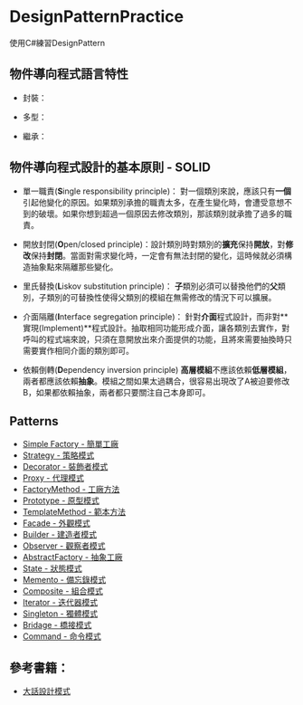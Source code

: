 # DesignPatternPractice
使用C#練習DesignPattern

## 物件導向程式語言特性

* 封裝：

* 多型：

* 繼承：


## 物件導向程式設計的基本原則 - SOLID

* 單一職責(**S**ingle responsibility principle)：
對一個類別來說，應該只有**一個**引起他變化的原因。如果類別承擔的職責太多，在產生變化時，會遭受意想不到的破壞。如果你想到超過一個原因去修改類別，那該類別就承擔了過多的職責。


* 開放封閉(**O**pen/closed principle)：設計類別時對類別的**擴充**保持**開放**，對**修改**保持**封閉**。當面對需求變化時，一定會有無法封閉的變化，這時候就必須構造抽象點來隔離那些變化。


* 里氏替換(**L**iskov substitution principle)：
**子**類別必須可以替換他們的**父**類別，子類別的可替換性使得父類別的模組在無需修改的情況下可以擴展。


* 介面隔離(**I**nterface segregation principle)：
針對**介面**程式設計，而非對**實現(Implement)**程式設計。抽取相同功能形成介面，讓各類別去實作，對呼叫的程式端來說，只須在意開放出來介面提供的功能，且將來需要抽換時只需要實作相同介面的類別即可。


* 依賴倒轉(**D**ependency inversion principle)
**高層模組**不應該依賴**低層模組**，兩者都應該依賴**抽象**。模組之間如果太過耦合，很容易出現改了A被迫要修改B，如果都依賴抽象，兩者都只要關注自己本身即可。



## Patterns

* [Simple Factory - 簡單工廠](https://github.com/BryanYu/DesignPatternPractice/tree/master/SimpleFactory)
* [Strategy - 策略模式](https://github.com/BryanYu/DesignPatternPractice/tree/master/Strategy)
* [Decorator - 裝飾者模式](https://github.com/BryanYu/DesignPatternPractice/tree/master/Decorator)
* [Proxy - 代理模式](https://github.com/BryanYu/DesignPatternPractice/tree/master/Proxy)
* [FactoryMethod - 工廠方法](https://github.com/BryanYu/DesignPatternPractice/tree/master/FactoryMethod)
* [Prototype - 原型模式](https://github.com/BryanYu/DesignPatternPractice/tree/master/Prototype)
* [TemplateMethod - 範本方法](https://github.com/BryanYu/DesignPatternPractice/tree/master/TemplateMethod)
* [Facade - 外觀模式](https://github.com/BryanYu/DesignPatternPractice/tree/master/Facade)
* [Builder - 建造者模式](https://github.com/BryanYu/DesignPatternPractice/tree/master/Builder)
* [Observer - 觀察者模式](https://github.com/BryanYu/DesignPatternPractice/tree/master/Observer)
* [AbstractFactory - 抽象工廠](https://github.com/BryanYu/DesignPatternPractice/tree/master/AbstractFactory) 
* [State - 狀態模式](https://github.com/BryanYu/DesignPatternPractice/tree/master/State) 
* [Memento - 備忘錄模式](https://github.com/BryanYu/DesignPatternPractice/tree/master/Memento)
* [Composite - 組合模式](https://github.com/BryanYu/DesignPatternPractice/tree/master/Composite)
* [Iterator - 迭代器模式](https://github.com/BryanYu/DesignPatternPractice/tree/master/Iterator)
* [Singleton - 獨體模式](https://github.com/BryanYu/DesignPatternPractice/tree/master/Singleton)
* [Bridage - 橋接模式](https://github.com/BryanYu/DesignPatternPractice/tree/master/Bridage)
* [Command - 命令模式](https://github.com/BryanYu/DesignPatternPractice/tree/master/Command)



## 參考書籍：
* [大話設計模式](https://www.tenlong.com.tw/products/9789866072116/)
